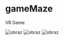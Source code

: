 # gameMaze
VR Game

![obraz](https://user-images.githubusercontent.com/49189136/183726176-eb83cc5d-36f0-41ea-ad20-6bb9008d5a4e.png)
![obraz](https://user-images.githubusercontent.com/49189136/183726253-fdd75af3-48fb-402e-b56a-7b9f53709309.png)
![obraz](https://user-images.githubusercontent.com/49189136/183727128-f4f38259-9af5-4f6d-b6a0-80fbc3c43b8d.png)
